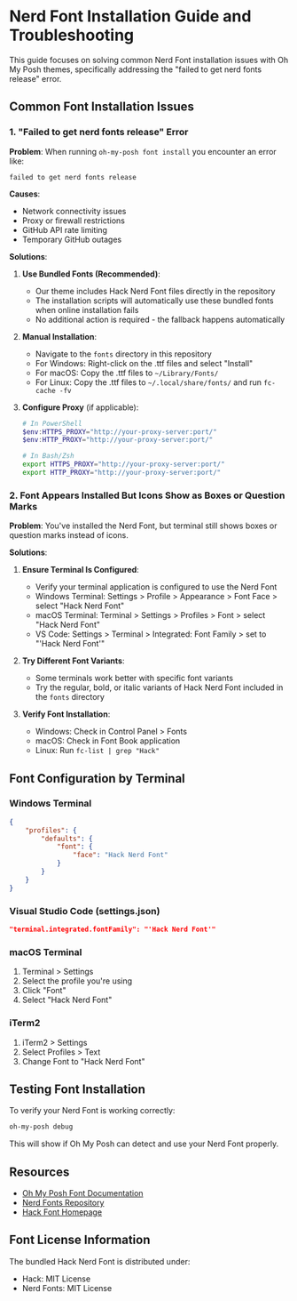 # Nerd Font Installation Guide and Troubleshooting

This guide focuses on solving common Nerd Font installation issues with Oh My Posh themes, specifically addressing the "failed to get nerd fonts release" error.

## Common Font Installation Issues

### 1. "Failed to get nerd fonts release" Error

**Problem**: When running `oh-my-posh font install` you encounter an error like:
```
failed to get nerd fonts release
```

**Causes**:
- Network connectivity issues
- Proxy or firewall restrictions
- GitHub API rate limiting
- Temporary GitHub outages

**Solutions**:
1. **Use Bundled Fonts (Recommended)**:
   - Our theme includes Hack Nerd Font files directly in the repository
   - The installation scripts will automatically use these bundled fonts when online installation fails
   - No additional action is required - the fallback happens automatically

2. **Manual Installation**:
   - Navigate to the `fonts` directory in this repository
   - For Windows: Right-click on the .ttf files and select "Install"
   - For macOS: Copy the .ttf files to `~/Library/Fonts/`
   - For Linux: Copy the .ttf files to `~/.local/share/fonts/` and run `fc-cache -fv`

3. **Configure Proxy** (if applicable):
   ```powershell
   # In PowerShell
   $env:HTTPS_PROXY="http://your-proxy-server:port/"
   $env:HTTP_PROXY="http://your-proxy-server:port/"
   ```
   
   ```bash
   # In Bash/Zsh
   export HTTPS_PROXY="http://your-proxy-server:port/"
   export HTTP_PROXY="http://your-proxy-server:port/"
   ```

### 2. Font Appears Installed But Icons Show as Boxes or Question Marks

**Problem**: You've installed the Nerd Font, but terminal still shows boxes or question marks instead of icons.

**Solutions**:
1. **Ensure Terminal Is Configured**:
   - Verify your terminal application is configured to use the Nerd Font
   - Windows Terminal: Settings > Profile > Appearance > Font Face > select "Hack Nerd Font"
   - macOS Terminal: Terminal > Settings > Profiles > Font > select "Hack Nerd Font"
   - VS Code: Settings > Terminal > Integrated: Font Family > set to "'Hack Nerd Font'"

2. **Try Different Font Variants**:
   - Some terminals work better with specific font variants
   - Try the regular, bold, or italic variants of Hack Nerd Font included in the `fonts` directory

3. **Verify Font Installation**:
   - Windows: Check in Control Panel > Fonts
   - macOS: Check in Font Book application
   - Linux: Run `fc-list | grep "Hack"`

## Font Configuration by Terminal

### Windows Terminal
```json
{
    "profiles": {
        "defaults": {
            "font": {
                "face": "Hack Nerd Font"
            }
        }
    }
}
```

### Visual Studio Code (settings.json)
```json
"terminal.integrated.fontFamily": "'Hack Nerd Font'"
```

### macOS Terminal
1. Terminal > Settings
2. Select the profile you're using
3. Click "Font"
4. Select "Hack Nerd Font"

### iTerm2
1. iTerm2 > Settings
2. Select Profiles > Text
3. Change Font to "Hack Nerd Font"

## Testing Font Installation

To verify your Nerd Font is working correctly:
```bash
oh-my-posh debug
```

This will show if Oh My Posh can detect and use your Nerd Font properly.

## Resources

- [Oh My Posh Font Documentation](https://ohmyposh.dev/docs/installation/fonts)
- [Nerd Fonts Repository](https://github.com/ryanoasis/nerd-fonts)
- [Hack Font Homepage](https://sourcefoundry.org/hack/)

## Font License Information

The bundled Hack Nerd Font is distributed under:
- Hack: MIT License
- Nerd Fonts: MIT License 
